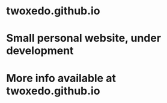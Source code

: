 # twoxedo.github.io
# Small personal website, under development 
# More info available at twoxedo.github.io 
